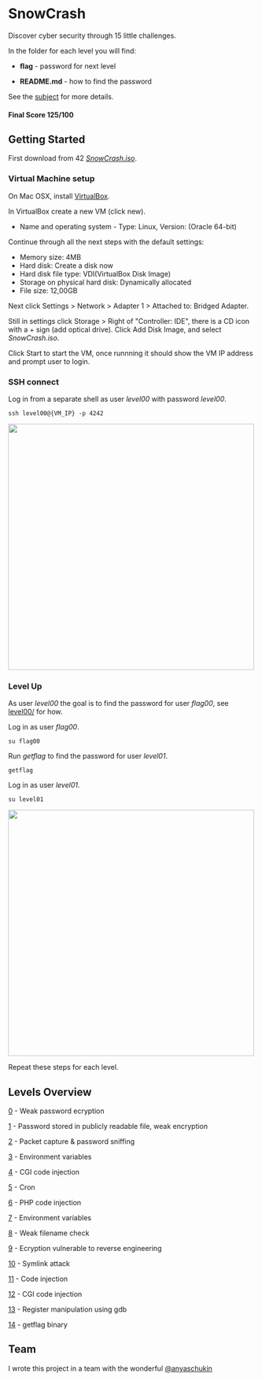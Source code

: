 # SnowCrash

Discover cyber security through 15 little challenges.

In the folder for each level you will find:

* **flag** - password for next level

* **README.md** - how to find the password

See the [subject](https://github.com/dfinnis/SnowCrash/blob/master/subject.pdf) for more details.

#### Final Score 125/100


## Getting Started

First download from 42 [*SnowCrash.iso*](https://projects.intra.42.fr/uploads/document/document/2831/SnowCrash.iso).

### Virtual Machine setup

On Mac OSX, install [VirtualBox](https://www.virtualbox.org/).

In VirtualBox create a new VM (click new).

* Name and operating system - Type: Linux, Version: (Oracle 64-bit)

Continue through all the next steps with the default settings:

* Memory size: 4MB
* Hard disk: Create a disk now
* Hard disk file type: VDI(VirtualBox Disk Image)
* Storage on physical hard disk: Dynamically allocated
* File size: 12,00GB

Next click Settings > Network > Adapter 1 > Attached to: Bridged Adapter.

Still in settings click Storage > Right of "Controller: IDE", there is a CD icon with a + sign (add optical drive).
Click Add Disk Image, and select *SnowCrash.iso*.

Click Start to start the VM, once runnning it should show the VM IP address and prompt user to login.

### SSH connect

Log in from a separate shell as user *level00* with password *level00*.

```ssh level00@{VM_IP} -p 4242```

<img src="https://github.com/dfinnis/SnowCrash/blob/master/img/ssh.png" width="500">

### Level Up

As user *level00* the goal is to find the password for user *flag00*, see [level00/](https://github.com/dfinnis/SnowCrash/tree/master/level00) for how.

Log in as user *flag00*.

```su flag00```

Run *getflag* to find the password for user *level01*.

```getflag```

Log in as user *level01*.

```su level01```

<img src="https://github.com/dfinnis/SnowCrash/blob/master/img/su.png" width="500">

Repeat these steps for each level.


## Levels Overview

[0](https://github.com/dfinnis/SnowCrash/tree/master/level00) - Weak password ecryption

[1](https://github.com/dfinnis/SnowCrash/tree/master/level01) - Password stored in publicly readable file, weak encryption

[2](https://github.com/dfinnis/SnowCrash/tree/master/level02) - Packet capture & password sniffing

[3](https://github.com/dfinnis/SnowCrash/tree/master/level03) - Environment variables

[4](https://github.com/dfinnis/SnowCrash/tree/master/level04) - CGI code injection

[5](https://github.com/dfinnis/SnowCrash/tree/master/level05) - Cron

[6](https://github.com/dfinnis/SnowCrash/tree/master/level06) - PHP code injection

[7](https://github.com/dfinnis/SnowCrash/tree/master/level07) - Environment variables

[8](https://github.com/dfinnis/SnowCrash/tree/master/level08) - Weak filename check

[9](https://github.com/dfinnis/SnowCrash/tree/master/level09) - Ecryption vulnerable to reverse engineering

[10](https://github.com/dfinnis/SnowCrash/tree/master/level10) - Symlink attack

[11](https://github.com/dfinnis/SnowCrash/tree/master/level11) - Code injection

[12](https://github.com/dfinnis/SnowCrash/tree/master/level12) - CGI code injection

[13](https://github.com/dfinnis/SnowCrash/tree/master/level13) - Register manipulation using gdb

[14](https://github.com/dfinnis/SnowCrash/tree/master/level14) - getflag binary


## Team

I wrote this project in a team with the wonderful [@anyaschukin](https://github.com/anyaschukin)
